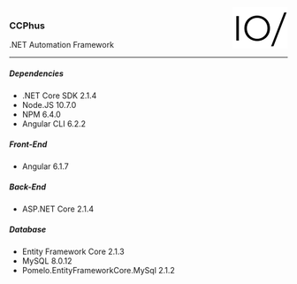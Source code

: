 <!-- ![CCPhus Logo](CCPhus.API/wwwroot/logo/R00G00B00-H75.PNG "CCPhus") -->
<img src="CCPhus.API/wwwroot/logo/R00G00B00-H75.PNG" alt="CCPhus Logo" align="right">

### CCPhus
.NET Automation Framework

---

##### Dependencies
* .NET Core SDK 2.1.4
* Node.JS 10.7.0
* NPM 6.4.0
* Angular CLI 6.2.2

##### Front-End
* Angular 6.1.7

##### Back-End
* ASP.NET Core 2.1.4

##### Database
* Entity Framework Core 2.1.3
* MySQL 8.0.12
* Pomelo.EntityFrameworkCore.MySql 2.1.2